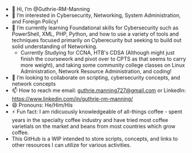 - 👋 Hi, I’m @Guthrie-RM-Manning
- 👀 I’m interested in Cybersecurity, Networking, System Administration, and Foreign Policy!
- 🌱 I’m currently learning Foundational skills for Cybersecurity such as PowerShell, XML, PHP, Python, and how to use a variety of tools and techniques focused primarily on Cyberecurity but seeking to build out solid understanding of Networking.
    - Currently Studying for CCNA, HTB's CDSA (Although might just finish the coursework and pivot over to CPTS as that seems to carry more weight), and taking some community college classes on Linux Administration, Network Resource Administration, and coding! 
- 💞️ I’m looking to collaborate on scripting, cybersecurity concepts, and network concepts
- 📫 How to reach me email: guthrie.manning727@gmail.com or LinkedIn: https://www.linkedin.com/in/guthrie-rm-manning/
- 😄 Pronouns: He/Him/His
- ⚡ Fun fact: I am ridicuously knowledgeable of all-things coffee - spent years in the specialty coffee industry and have tried most coffee varietials on the market and beans from most countries which grow coffee. 
- This GitHub is a WIP intended to store scripts, concepts, and links to other resources I can utilize for various activities.
<!---
Guthrie-RM-Manning/Guthrie-RM-Manning is a ✨ special ✨ repository because its `README.md` (this file) appears on your GitHub profile.
You can click the Preview link to take a look at your changes.
--->

